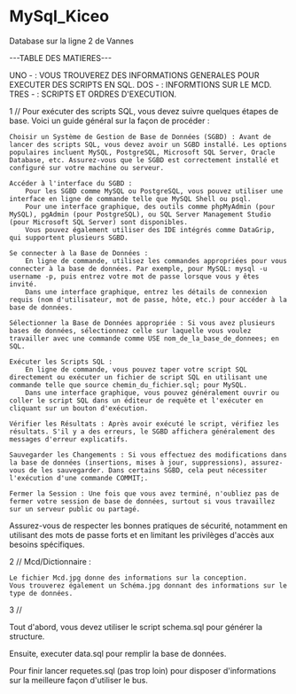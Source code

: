 # MySql_Kiceo
Database sur la ligne 2 de Vannes


---TABLE DES MATIERES---

UNO - : VOUS TROUVEREZ DES INFORMATIONS GENERALES POUR EXECUTER DES SCRIPTS EN SQL.
DOS - : INFORMTIONS SUR LE MCD.
TRES - :  SCRIPTS ET ORDRES D'EXECUTION.


1 // Pour exécuter des scripts SQL, vous devez suivre quelques étapes de base. Voici un guide général sur la façon de procéder :

    Choisir un Système de Gestion de Base de Données (SGBD) : Avant de lancer des scripts SQL, vous devez avoir un SGBD installé. Les options populaires incluent MySQL, PostgreSQL, Microsoft SQL Server, Oracle Database, etc. Assurez-vous que le SGBD est correctement installé et configuré sur votre machine ou serveur.

    Accéder à l'interface du SGBD :
        Pour les SGBD comme MySQL ou PostgreSQL, vous pouvez utiliser une interface en ligne de commande telle que MySQL Shell ou psql.
        Pour une interface graphique, des outils comme phpMyAdmin (pour MySQL), pgAdmin (pour PostgreSQL), ou SQL Server Management Studio (pour Microsoft SQL Server) sont disponibles.
        Vous pouvez également utiliser des IDE intégrés comme DataGrip, qui supportent plusieurs SGBD.

    Se connecter à la Base de Données :
        En ligne de commande, utilisez les commandes appropriées pour vous connecter à la base de données. Par exemple, pour MySQL: mysql -u username -p, puis entrez votre mot de passe lorsque vous y êtes invité.
        Dans une interface graphique, entrez les détails de connexion requis (nom d'utilisateur, mot de passe, hôte, etc.) pour accéder à la base de données.

    Sélectionner la Base de Données appropriée : Si vous avez plusieurs bases de données, sélectionnez celle sur laquelle vous voulez travailler avec une commande comme USE nom_de_la_base_de_donnees; en SQL.

    Exécuter les Scripts SQL :
        En ligne de commande, vous pouvez taper votre script SQL directement ou exécuter un fichier de script SQL en utilisant une commande telle que source chemin_du_fichier.sql; pour MySQL.
        Dans une interface graphique, vous pouvez généralement ouvrir ou coller le script SQL dans un éditeur de requête et l'exécuter en cliquant sur un bouton d'exécution.

    Vérifier les Résultats : Après avoir exécuté le script, vérifiez les résultats. S'il y a des erreurs, le SGBD affichera généralement des messages d'erreur explicatifs.

    Sauvegarder les Changements : Si vous effectuez des modifications dans la base de données (insertions, mises à jour, suppressions), assurez-vous de les sauvegarder. Dans certains SGBD, cela peut nécessiter l'exécution d'une commande COMMIT;.

    Fermer la Session : Une fois que vous avez terminé, n'oubliez pas de fermer votre session de base de données, surtout si vous travaillez sur un serveur public ou partagé.

Assurez-vous de respecter les bonnes pratiques de sécurité, notamment en utilisant des mots de passe forts et en limitant les privilèges d'accès aux besoins spécifiques.

2 // Mcd/Dictionnaire :

    Le fichier Mcd.jpg donne des informations sur la conception.
    Vous trouverez également un Schéma.jpg donnant des informations sur le type de données.
    

3 // 


Tout d'abord, vous devez utiliser le script schema.sql pour générer la structure.

Ensuite, executer data.sql pour remplir la base de données.

Pour finir lancer requetes.sql (pas trop loin) pour disposer d'informations sur la meilleure façon d'utiliser le bus.

